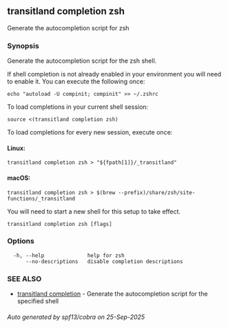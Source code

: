 ## transitland completion zsh

Generate the autocompletion script for zsh

### Synopsis

Generate the autocompletion script for the zsh shell.

If shell completion is not already enabled in your environment you will need
to enable it.  You can execute the following once:

	echo "autoload -U compinit; compinit" >> ~/.zshrc

To load completions in your current shell session:

	source <(transitland completion zsh)

To load completions for every new session, execute once:

#### Linux:

	transitland completion zsh > "${fpath[1]}/_transitland"

#### macOS:

	transitland completion zsh > $(brew --prefix)/share/zsh/site-functions/_transitland

You will need to start a new shell for this setup to take effect.


```
transitland completion zsh [flags]
```

### Options

```
  -h, --help              help for zsh
      --no-descriptions   disable completion descriptions
```

### SEE ALSO

* [transitland completion](transitland_completion.md)	 - Generate the autocompletion script for the specified shell

###### Auto generated by spf13/cobra on 25-Sep-2025

